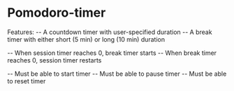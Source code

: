 # Pomodoro-timer

Features:
-- A countdown timer with user-specified duration
-- A break timer with either short (5 min) or long (10 min) duration

-- When session timer reaches 0, break timer starts
-- When break timer reaches 0, session timer restarts

-- Must be able to start timer
-- Must be able to pause timer
-- Must be able to reset timer 
